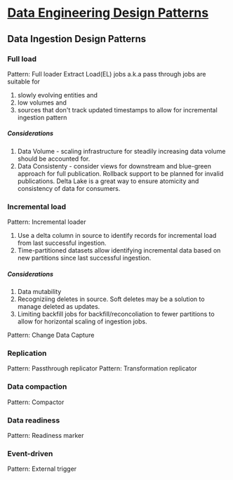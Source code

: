 # [Data Engineering Design Patterns](https://www.oreilly.com/library/view/data-engineering-design/9781098165826/)

## Data Ingestion Design Patterns

### Full load
Pattern: Full loader
Extract Load(EL) jobs a.k.a pass through jobs are suitable for 
1. slowly evolving entities and
2. low volumes and
3. sources that don't track updated timestamps to allow for incremental ingestion pattern

##### Considerations
1. Data Volume - scaling infrastructure for steadily increasing data volume should be accounted for.
2. Data Consistenty - consider views for downstream and blue-green approach for full publication. Rollback support to be planned for invalid publications. Delta Lake is a great way to ensure atomicity and consistency of data for consumers. 


### Incremental load
Pattern: Incremental loader
1. Use a delta column in source to identify records for incremental load from last successful ingestion.
2. Time-partitioned datasets allow identifying incremental data based on new partitions since last successful ingestion.

##### Considerations
1. Data mutability
2. Recogniziing deletes in source. Soft deletes may be a solution to manage deleted as updates.
3. Limiting backfill jobs for backfill/reconcoliation to fewer partitions to allow for horizontal scaling of ingestion jobs.


Pattern: Change Data Capture

### Replication
Pattern: Passthrough replicator
Pattern: Transformation replicator

### Data compaction
Pattern: Compactor

### Data readiness
Pattern: Readiness marker
### Event-driven
Pattern: External trigger

